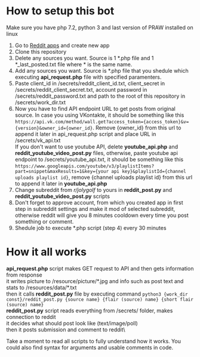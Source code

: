 # How to setup this bot
Make sure you have php 7.2, python 3 and last version of PRAW installed on linux
1. Go to [Reddit apps](https://www.reddit.com/prefs/apps/) and create new app
2. Clone this repository
3. Delete any sources you want. Source is 1 \*.php file and 1 \*_last_posted.txt file where \* is the same name.
4. Add any sources you want. Source is \*.php file that you shedule which executing **api_request.php** file with specified paramenters.
5. Paste client_id in /secrets/reddit_client_id.txt, client_secret in /secrets/reddit_client_secret.txt, account password in /secrets/reddit_password.txt and path to the root of this repository in /secrets/work_dir.txt
6. Now you have to find API endpoint URL to get posts from original source. In case you using VKontakte, it should be something like this `https://api.vk.com/method/wall.get?access_token={access_token}&v={version}&owner_id={owner_id}`. Remove {owner_id} from this url to append it later in api_request.php script and place URL in /secrets/vk_api.txt\
If you don't want to use youtube API, delete **youtube_api.php** and **reddit_youtube_video_post.py** files, otherwise, paste youtube api endpoint to /secrets/youtube_api.txt, it should be something like this `https://www.googleapis.com/youtube/v3/playlistItems?part=snippet&maxResults=1&key={your api key}&playlistId={channel uploads playlist id}`, remove {channel uploads playlist id} from this url to append it later in **youtube_api.php**
7. Change subreddit from *r/jolygolf* to yours in **reddit_post.py** and **reddit_youtube_video_post.py** scripts
8. Don't forget to approve account, from which you created app in first step in subreddit settings and make it mod of selected subreddit, otherwise reddit will give you 8 minutes cooldown every time you post something or comment.
9. Shedule job to execute \*.php script (step 4) every 30 minutes

# How it all works
**api_request.php** script makes GET request to API and then gets information from response\
it writes picture to /resource/picture/\*.jpg and info such as post text and stats to /resources/data/\*.txt\
then it calls **reddit_post.py** file by executing command `python3 {work_dir const}/reddit_post.py {source name} {flair (source) name} {short flair (source) name}`\
**reddit_post.py** script reads everything from /secrets/ folder, makes connection to reddit\
it decides what should post look like (text/image/poll)\
then it posts submission and comment to reddit\

Take a moment to read all scripts to fully understand how it works. You could also find syntax for arguments and usable comments in code.
